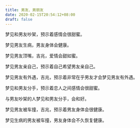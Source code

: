 ```yaml
---
title: 男友、男朋友
date: 2020-02-15T20:54:12+08:00
draft: false
---
```


梦见和男友吵架，预示着感情会很甜蜜。

梦见男友生病，男友身体会健康。

梦见男友顶嘴，吉兆，爱情会甜如蜜。

梦见男友亲自己，预示着自己希望男友亲自己。

梦见男友有外遇，吉兆，预示着非常在乎男友才会梦见男友有外遇。

梦见和男友分手，预示着恋人之间感情会很甜蜜。

与男友吵架的人梦见和男友分手，会和好。

梦见男友被车撞，吉兆，预示着男友身体会很健康。

梦见生病的男友被车撞，男友身体会不久恢复健康。